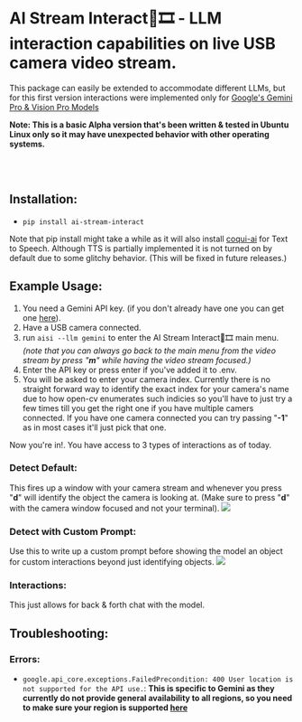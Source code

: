 # AI Stream Interact🧠🎞️ - LLM interaction capabilities on live USB camera video stream.
This package can easily be extended to accommodate different LLMs, but for this first version interactions were implemented only for [Google's Gemini Pro & Vision Pro Models](https://ai.google.dev/tutorials)

**Note: This is a basic Alpha version that's been written & tested in Ubuntu Linux only so it may have unexpected behavior with other operating systems.**

<br>
<br>

## Installation:
- `pip install ai-stream-interact`

Note that pip install might take a while as it will also install [coqui-ai](https://github.com/coqui-ai/TTS) for Text to Speech. Although TTS is partially implemented it is not turned on by default due to some glitchy behavior. (This will be fixed in future releases.)

## Example Usage:

1. You need a Gemini API key. (if you don't already have one you can get one [here](https://ai.google.dev/tutorials/setup)).
2. Have a USB camera connected.
3. run `aisi --llm gemini` to enter the AI Stream Interact🧠🎞️ main menu. _(note that you can always go back to the main menu from the video stream by press "**m**" while having the video stream focused.)_
4. Enter the API key or press enter if you've added it to .env.
5. You will be asked to enter your camera index. Currently there is no straight forward way to identify the exact index for your camera's name due to how open-cv enumerates such indicies so you'll have to just try a few times till you get the right one if you have multiple camers connected. If you have one camera connected you can try passing "**-1**" as in most cases it'll just pick that one.
   
Now you're in!. You have access to 3 types of interactions as of today.

### Detect Default:
This fires up a window with your camera stream and whenever you press "**d**" will identify the object the camera is looking at. (Make sure to press "**d**" with the camera window focused and not your terminal).
![](https://github.com/The0mar/ai_stream_interact/blob/main/gifs/detect.gif)


### Detect with Custom Prompt:
Use this to write up a custom prompt before showing the model an object for custom interactions beyond just identifying objects.
![](https://github.com/The0mar/ai_stream_interact/blob/main/gifs/detect_custom.gif)

### Interactions:
This just allows for back & forth chat with the model.

## Troubleshooting:

### Errors:

- `google.api_core.exceptions.FailedPrecondition: 400 User location is not supported for the API use.`: **This is specific to Gemini as they currently do not provide general availability to all regions, so you need to make sure your region is supported [here](https://ai.google.dev/available_regions#available_regions)**
